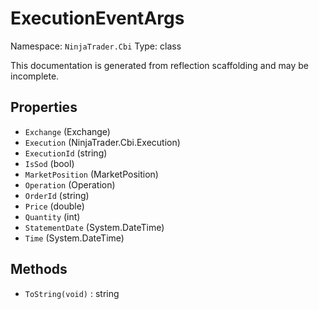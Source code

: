 # ExecutionEventArgs

Namespace: `NinjaTrader.Cbi`
Type: class

This documentation is generated from reflection scaffolding and may be incomplete.

## Properties
- `Exchange` (Exchange)
- `Execution` (NinjaTrader.Cbi.Execution)
- `ExecutionId` (string)
- `IsSod` (bool)
- `MarketPosition` (MarketPosition)
- `Operation` (Operation)
- `OrderId` (string)
- `Price` (double)
- `Quantity` (int)
- `StatementDate` (System.DateTime)
- `Time` (System.DateTime)

## Methods
- `ToString(void)` : string
